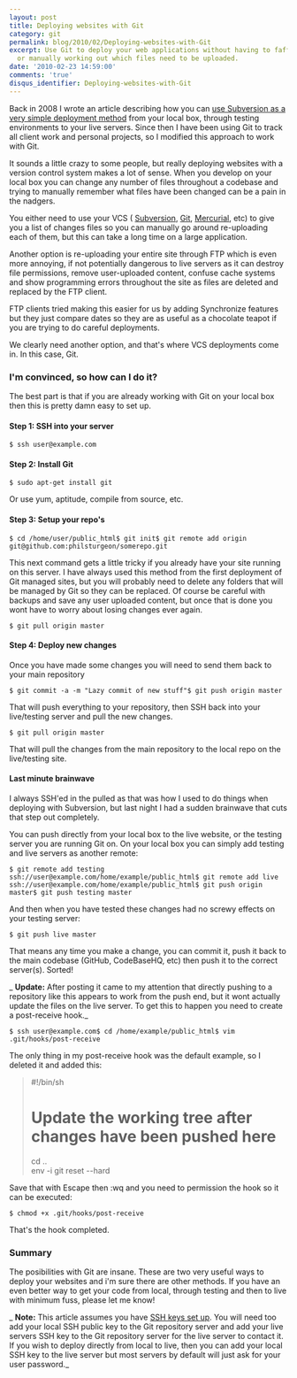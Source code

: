 ```yaml
---
layout: post
title: Deploying websites with Git
category: git
permalink: blog/2010/02/Deploying-websites-with-Git
excerpt: Use Git to deploy your web applications without having to faff with FTP synchronisation
  or manually working out which files need to be uploaded.
date: '2010-02-23 14:59:00'
comments: 'true'
disqus_identifier: Deploying-websites-with-Git
---
```


Back in 2008 I wrote an article describing how you can [use Subversion as a very simple deployment method](/blog/2008/10/deploying-sites-with-svn "Deploying sites with Subversion (SVN)") from your local box, through testing environments to your live servers. Since then I have been using Git to track all client work and personal projects, so I modified this approach to work with Git.

It sounds a little crazy to some people, but really deploying websites with a version control system makes a lot of sense. When you develop on your local box you can change any number of files throughout a codebase and trying to manually remember what files have been changed can be a pain in the nadgers.

You either need to use your VCS ( [Subversion](http://subversion.apache.org/ "Apache Subversion"), [Git](http://git-scm.com/ "Git: Fast VErsion Control"), [Mercurial](http://mercurial.selenic.com/ "Mercurial: Distributed Source Control Management"), etc) to give you a list of changes files so you can manually go around re-uploading each of them, but this can take a long time on a large application.

Another option is re-uploading your entire site through FTP which is even more annoying, if not potentially dangerous to live servers as it can destroy file permissions, remove user-uploaded content, confuse cache systems and show programming errors throughout the site as files are deleted and replaced by the FTP client.

FTP clients tried making this easier for us by adding Synchronize features but they just compare dates so they are as useful as a chocolate teapot if you are trying to do careful deployments.

We clearly need another option, and that's where VCS deployments come in. In this case, Git.

### I'm convinced, so how can I do it?

The best part is that if you are already working with Git on your local box then this is pretty damn easy to set up.

#### Step 1: SSH into your server

    $ ssh user@example.com

#### Step 2: Install Git

    $ sudo apt-get install git

Or use yum, aptitude, compile from source, etc.

#### Step 3: Setup your repo's

    $ cd /home/user/public_html$ git init$ git remote add origin git@github.com:philsturgeon/somerepo.git

This next command gets a little tricky if you already have your site running on this server. I have always used this method from the first deployment of Git managed sites, but you will probably need to delete any folders that will be managed by Git so they can be replaced. Of course be careful with backups and save any user uploaded content, but once that is done you wont have to worry about losing changes ever again.

    $ git pull origin master

#### Step 4: Deploy new changes

Once you have made some changes you will need to send them back to your main repository

    $ git commit -a -m "Lazy commit of new stuff"$ git push origin master

That will push everything to your repository, then SSH back into your live/testing server and pull the new changes.

    $ git pull origin master

That will pull the changes from the main repository to the local repo on the live/testing site.

#### Last minute brainwave

I always SSH'ed in the pulled as that was how I used to do things when deploying with Subversion, but last night I had a sudden brainwave that cuts that step out completely.

You can push directly from your local box to the live website, or the testing server you are running Git on. On your local box you can simply add testing and live servers as another remote:

    $ git remote add testing ssh://user@example.com/home/example/public_html$ git remote add live ssh://user@example.com/home/example/public_html$ git push origin master$ git push testing master

And then when you have tested these changes had no screwy effects on your testing server:

    $ git push live master

That means any time you make a change, you can commit it, push it back to the main codebase (GitHub, CodeBaseHQ, etc) then push it to the correct server(s). Sorted!

_ **Update:** After posting it came to my attention that directly pushing to a repository like this appears to work from the push end, but it wont actually update the files on the live server. To get this to happen you need to create a post-receive hook._

    $ ssh user@example.com$ cd /home/example/public_html$ vim .git/hooks/post-receive

The only thing in my post-receive hook was the default example, so I deleted it and added this:

> #!/bin/sh  
>    
> # Update the working tree after changes have been pushed here  
> cd ..  
> env -i git reset --hard

Save that with Escape then :wq and you need to permission the hook so it can be executed:

    $ chmod +x .git/hooks/post-receive

That's the hook completed.

### Summary

The posibilities with Git are insane. These are two very useful ways to deploy your websites and i'm sure there are other methods. If you have an even better way to get your code from local, through testing and then to live with minimum fuss, please let me know!

_ **Note:** This article assumes you have [SSH keys set up](http://help.github.com/key-setup-redirect "Generating SSH Keys"). You will need too add your local SSH public key to the Git repository server and add your live servers SSH key to the Git repository server for the live server to contact it. If you wish to deploy directly from local to live, then you can add your local SSH key to the live server but most servers by default will just ask for your user password._

